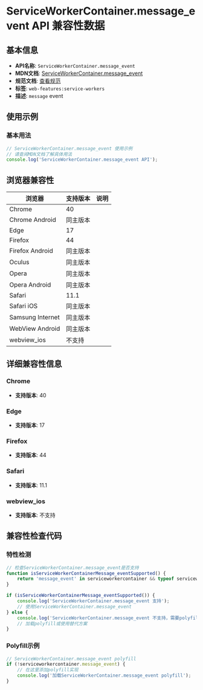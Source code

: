 # ServiceWorkerContainer.message_event API 兼容性数据

## 基本信息

- **API名称**: `ServiceWorkerContainer.message_event`
- **MDN文档**: [ServiceWorkerContainer.message_event](https://developer.mozilla.org/docs/Web/API/ServiceWorkerContainer/message_event)
- **规范文档**: [查看规范](https://w3c.github.io/ServiceWorker/#dom-serviceworkercontainer-onmessage)
- **标签**: `web-features:service-workers`
- **描述**: `message` event

## 使用示例

### 基本用法

```javascript
// ServiceWorkerContainer.message_event 使用示例
// 请查阅MDN文档了解具体用法
console.log('ServiceWorkerContainer.message_event API');
```

## 浏览器兼容性

| 浏览器 | 支持版本 | 说明 |
|--------|----------|------|
| Chrome | 40 |  |
| Chrome Android | 同主版本 |  |
| Edge | 17 |  |
| Firefox | 44 |  |
| Firefox Android | 同主版本 |  |
| Oculus | 同主版本 |  |
| Opera | 同主版本 |  |
| Opera Android | 同主版本 |  |
| Safari | 11.1 |  |
| Safari iOS | 同主版本 |  |
| Samsung Internet | 同主版本 |  |
| WebView Android | 同主版本 |  |
| webview_ios | 不支持 |  |

## 详细兼容性信息

### Chrome

- **支持版本**: 40

### Edge

- **支持版本**: 17

### Firefox

- **支持版本**: 44

### Safari

- **支持版本**: 11.1

### webview_ios

- **支持版本**: 不支持

## 兼容性检查代码

### 特性检测

```javascript
// 检查ServiceWorkerContainer.message_event是否支持
function isServiceWorkerContainerMessage_eventSupported() {
    return 'message_event' in serviceworkercontainer && typeof serviceworkercontainer.message_event === 'function';
}

if (isServiceWorkerContainerMessage_eventSupported()) {
    console.log('ServiceWorkerContainer.message_event 支持');
    // 使用ServiceWorkerContainer.message_event
} else {
    console.log('ServiceWorkerContainer.message_event 不支持，需要polyfill');
    // 加载polyfill或使用替代方案
}
```

### Polyfill示例

```javascript
// ServiceWorkerContainer.message_event polyfill
if (!serviceworkercontainer.message_event) {
    // 在这里添加polyfill实现
    console.log('加载ServiceWorkerContainer.message_event polyfill');
}
```

